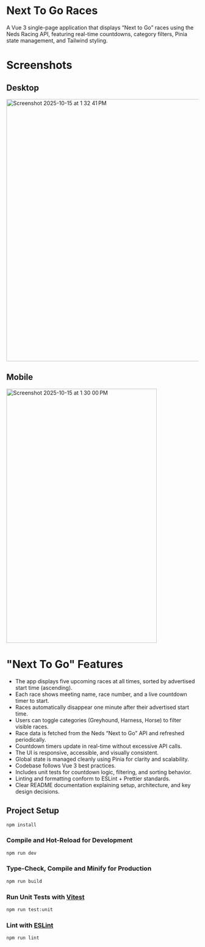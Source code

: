 # Next To Go Races

A Vue 3 single-page application that displays “Next to Go” races using the Neds Racing API, featuring real-time countdowns, category filters, Pinia state management, and Tailwind styling.

# Screenshots
## Desktop
<img width="969" height="687" alt="Screenshot 2025-10-15 at 1 32 41 PM" src="https://github.com/user-attachments/assets/a94140c6-7f76-4c63-a45b-b2c078cd8478" />

## Mobile
<img width="394" height="666" alt="Screenshot 2025-10-15 at 1 30 00 PM" src="https://github.com/user-attachments/assets/076af6ee-6533-4589-bd8d-4055b529849b" />

# "Next To Go" Features
- The app displays five upcoming races at all times, sorted by advertised start time (ascending).
- Each race shows meeting name, race number, and a live countdown timer to start.
- Races automatically disappear one minute after their advertised start time.
- Users can toggle categories (Greyhound, Harness, Horse) to filter visible races.
- Race data is fetched from the Neds “Next to Go” API and refreshed periodically.
- Countdown timers update in real-time without excessive API calls.
- The UI is responsive, accessible, and visually consistent.
- Global state is managed cleanly using Pinia for clarity and scalability.
- Codebase follows Vue 3 best practices.
- Includes unit tests for countdown logic, filtering, and sorting behavior.
- Linting and formatting conform to ESLint + Prettier standards.
- Clear README documentation explaining setup, architecture, and key design decisions.

## Project Setup

```sh
npm install
```

### Compile and Hot-Reload for Development

```sh
npm run dev
```

### Type-Check, Compile and Minify for Production

```sh
npm run build
```

### Run Unit Tests with [Vitest](https://vitest.dev/)

```sh
npm run test:unit
```

### Lint with [ESLint](https://eslint.org/)

```sh
npm run lint
```
